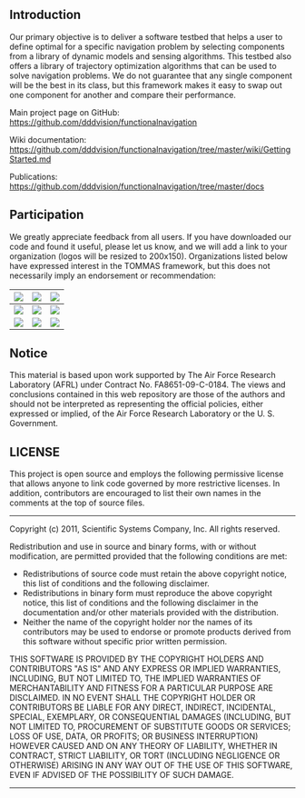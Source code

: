 ## Introduction ##

Our primary objective is to deliver a software testbed that helps a user to define optimal for a specific navigation problem by selecting components from a library of dynamic models and sensing algorithms. This testbed also offers a library of trajectory optimization algorithms that can be used to solve navigation problems. We do not guarantee that any single component will be the best in its class, but this framework makes it easy to swap out one component for another and compare their performance.

Main project page on GitHub:
https://github.com/dddvision/functionalnavigation

Wiki documentation:
https://github.com/dddvision/functionalnavigation/tree/master/wiki/GettingStarted.md

Publications:
https://github.com/dddvision/functionalnavigation/tree/master/docs

## Participation ##

We greatly appreciate feedback from all users. If you have downloaded our code and found it useful, please let us know, and we will add a link to your organization (logos will be resized to 200x150). Organizations listed below have expressed interest in the TOMMAS framework, but this does not necessarily imply an endorsement or recommendation:

| [![](http://functionalnavigation.googlecode.com/svn/wiki/SSCI.png)](http://www.ssci.com) | [![](http://functionalnavigation.googlecode.com/svn/wiki/AFRL.png)](http://www.eglin.af.mil) | [![](http://functionalnavigation.googlecode.com/svn/wiki/UCF-CVL.png)](http://server.cs.ucf.edu/~vision) |
|:-----------------------------------------------------------------------------------------|:---------------------------------------------------------------------------------------------|:---------------------------------------------------------------------------------------------------------|
| [![](http://functionalnavigation.googlecode.com/svn/wiki/MIT-CSAIL.png)](http://www.csail.mit.edu) | [![](http://functionalnavigation.googlecode.com/svn/wiki/DARPA-DSO.png)](http://www.darpa.mil/dso) | [![](http://functionalnavigation.googlecode.com/svn/wiki/Draper.png)](http://www.draper.com) |
| [![](http://functionalnavigation.googlecode.com/svn/wiki/BYU.png)](http://home.byu.edu) | [![](http://functionalnavigation.googlecode.com/svn/wiki/Sapienza.png)](http://labrococo.dis.uniroma1.it/dokuwiki/doku.php) | [![](http://functionalnavigation.googlecode.com/svn/wiki/PhysicalSciences.png)](http://www.psicorp.com) |


## Notice ##

This material is based upon work supported by The Air Force Research Laboratory (AFRL) under Contract No. FA8651-09-C-0184. The views and conclusions contained in this web repository are those of the authors and should not be interpreted as representing the official policies, either expressed or implied, of the Air Force Research Laboratory or the U. S. Government.


## LICENSE ##

This project is open source and employs the following permissive license that allows anyone to link code governed by more restrictive licenses.  In addition, contributors are encouraged to list their own names in the comments at the top of source files.

---

Copyright (c) 2011, Scientific Systems Company, Inc.
All rights reserved.

Redistribution and use in source and binary forms, with or without modification, are permitted provided that the following conditions are met:

  * Redistributions of source code must retain the above copyright notice, this list of conditions and the following disclaimer.
  * Redistributions in binary form must reproduce the above copyright notice, this list of conditions and the following disclaimer in the documentation and/or other materials provided with the distribution.
  * Neither the name of the copyright holder nor the names of its contributors may be used to endorse or promote products derived from this software without specific prior written permission.

THIS SOFTWARE IS PROVIDED BY THE COPYRIGHT HOLDERS AND CONTRIBUTORS "AS IS" AND ANY EXPRESS OR IMPLIED WARRANTIES, INCLUDING, BUT NOT LIMITED TO, THE IMPLIED WARRANTIES OF MERCHANTABILITY AND FITNESS FOR A PARTICULAR PURPOSE ARE DISCLAIMED. IN NO EVENT SHALL THE COPYRIGHT HOLDER OR CONTRIBUTORS BE LIABLE FOR ANY DIRECT, INDIRECT, INCIDENTAL, SPECIAL, EXEMPLARY, OR CONSEQUENTIAL DAMAGES (INCLUDING, BUT NOT LIMITED TO, PROCUREMENT OF SUBSTITUTE GOODS OR SERVICES; LOSS OF USE, DATA, OR PROFITS; OR BUSINESS INTERRUPTION) HOWEVER CAUSED AND ON ANY THEORY OF LIABILITY, WHETHER IN CONTRACT, STRICT LIABILITY, OR TORT (INCLUDING NEGLIGENCE OR OTHERWISE) ARISING IN ANY WAY OUT OF THE USE OF THIS SOFTWARE, EVEN IF ADVISED OF THE POSSIBILITY OF SUCH DAMAGE.

---
